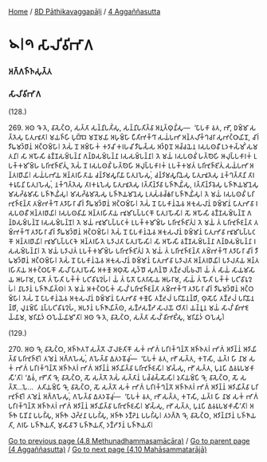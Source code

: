 
[Home](/) / [8D Pāthikavaggapāḷi](../../8D.md) / [4 Aggaññasutta](../4.md)

# 𑁪𑁇𑁯 𑀲𑀸𑀮𑀺𑀯𑀺𑀪𑀸𑀕

### 𑀅𑀕𑁆𑀕𑀜𑁆𑀜𑀲𑀼𑀢𑁆𑀢

### 𑀲𑀸𑀮𑀺𑀯𑀺𑀪𑀸𑀕

(128.)

269\. 𑀅𑀣 𑀔𑁄 𑀢𑁂, 𑀯𑀸𑀲𑁂𑀝𑁆𑀞, 𑀲𑀢𑁆𑀢𑀸 𑀲𑀦𑁆𑀦𑀺𑀧𑀢𑀺𑀁𑀲𑀼, 𑀲𑀦𑁆𑀦𑀺𑀧𑀢𑀺𑀢𑁆𑀯𑀸 𑀅𑀦𑀼𑀢𑁆𑀣𑀼𑀦𑀺𑀁𑀲𑀼—  ‘𑀧𑀸𑀧𑀓𑀸 𑀯𑀢, 𑀪𑁄, 𑀥𑀫𑁆𑀫𑀸 𑀲𑀢𑁆𑀢𑁂𑀲𑀼 𑀧𑀸𑀢𑀼𑀪𑀽𑀢𑀸𑁇 𑀫𑀬𑀜𑁆𑀳𑀺 𑀧𑀼𑀩𑁆𑀩𑁂 𑀫𑀦𑁄𑀫𑀬𑀸 𑀅𑀳𑀼𑀫𑁆𑀳𑀸 𑀧𑀻𑀢𑀺𑀪𑀓𑁆𑀔𑀸 𑀲𑀬𑀁𑀧𑀪𑀸 𑀅𑀦𑁆𑀢𑀮𑀺𑀓𑁆𑀔𑀘𑀭𑀸 𑀲𑀼𑀪𑀝𑁆𑀞𑀸𑀬𑀺𑀦𑁄, 𑀘𑀺𑀭𑀁 𑀤𑀻𑀖𑀫𑀤𑁆𑀥𑀸𑀦𑀁 𑀅𑀝𑁆𑀞𑀫𑁆𑀳𑀸𑁇 𑀢𑁂𑀲𑀁 𑀦𑁄 𑀅𑀫𑁆𑀳𑀸𑀓𑀁 𑀓𑀤𑀸𑀘𑀺 𑀓𑀭𑀳𑀘𑀺 𑀤𑀻𑀖𑀲𑁆𑀲 𑀅𑀤𑁆𑀥𑀼𑀦𑁄 𑀅𑀘𑁆𑀘𑀬𑁂𑀦 𑀭𑀲𑀧𑀣𑀯𑀻 𑀉𑀤𑀓𑀲𑁆𑀫𑀺𑀁 𑀲𑀫𑀢𑀦𑀺𑁇 𑀲𑀸 𑀅𑀳𑁄𑀲𑀺 𑀯𑀡𑁆𑀡𑀲𑀫𑁆𑀧𑀦𑁆𑀦𑀸 𑀕𑀦𑁆𑀥𑀲𑀫𑁆𑀧𑀦𑁆𑀦𑀸 𑀭𑀲𑀲𑀫𑁆𑀧𑀦𑁆𑀦𑀸𑁇 𑀢𑁂 𑀫𑀬𑀁 𑀭𑀲𑀧𑀣𑀯𑀺𑀁 𑀳𑀢𑁆𑀣𑁂𑀳𑀺 𑀆𑀮𑀼𑀧𑁆𑀧𑀓𑀸𑀭𑀓𑀁 𑀉𑀧𑀓𑁆𑀓𑀫𑀺𑀫𑁆𑀳 𑀧𑀭𑀺𑀪𑀼𑀜𑁆𑀚𑀺𑀢𑀼𑀁, 𑀢𑁂𑀲𑀁 𑀦𑁄 𑀭𑀲𑀧𑀣𑀯𑀺𑀁 𑀳𑀢𑁆𑀣𑁂𑀳𑀺 𑀆𑀮𑀼𑀧𑁆𑀧𑀓𑀸𑀭𑀓𑀁 𑀉𑀧𑀓𑁆𑀓𑀫𑀢𑀁 𑀧𑀭𑀺𑀪𑀼𑀜𑁆𑀚𑀺𑀢𑀼𑀁 𑀲𑀬𑀁𑀧𑀪𑀸 𑀅𑀦𑁆𑀢𑀭𑀥𑀸𑀬𑀺𑁇 𑀲𑀬𑀁𑀧𑀪𑀸𑀬 𑀅𑀦𑁆𑀢𑀭𑀳𑀺𑀢𑀸𑀬 𑀘𑀦𑁆𑀤𑀺𑀫𑀲𑀽𑀭𑀺𑀬𑀸 𑀧𑀸𑀢𑀼𑀭𑀳𑁂𑀲𑀼𑀁, 𑀘𑀦𑁆𑀤𑀺𑀫𑀲𑀽𑀭𑀺𑀬𑁂𑀲𑀼 𑀧𑀸𑀢𑀼𑀪𑀽𑀢𑁂𑀲𑀼 𑀦𑀓𑁆𑀔𑀢𑁆𑀢𑀸𑀦𑀺 𑀢𑀸𑀭𑀓𑀭𑀽𑀧𑀸𑀦𑀺 𑀧𑀸𑀢𑀼𑀭𑀳𑁂𑀲𑀼𑀁, 𑀦𑀓𑁆𑀔𑀢𑁆𑀢𑁂𑀲𑀼 𑀢𑀸𑀭𑀓𑀭𑀽𑀧𑁂𑀲𑀼 𑀧𑀸𑀢𑀼𑀪𑀽𑀢𑁂𑀲𑀼 𑀭𑀢𑁆𑀢𑀺𑀦𑁆𑀤𑀺𑀯𑀸 𑀧𑀜𑁆𑀜𑀸𑀬𑀺𑀁𑀲𑀼, 𑀭𑀢𑁆𑀢𑀺𑀦𑁆𑀤𑀺𑀯𑁂𑀲𑀼 𑀧𑀜𑁆𑀜𑀸𑀬𑀫𑀸𑀦𑁂𑀲𑀼 𑀫𑀸𑀲𑀟𑁆𑀠𑀫𑀸𑀲𑀸 𑀧𑀜𑁆𑀜𑀸𑀬𑀺𑀁𑀲𑀼𑁇 𑀫𑀸𑀲𑀟𑁆𑀠𑀫𑀸𑀲𑁂𑀲𑀼 𑀧𑀜𑁆𑀜𑀸𑀬𑀫𑀸𑀦𑁂𑀲𑀼 𑀉𑀢𑀼𑀲𑀁𑀯𑀘𑁆𑀙𑀭𑀸 𑀧𑀜𑁆𑀜𑀸𑀬𑀺𑀁𑀲𑀼𑁇 𑀢𑁂 𑀫𑀬𑀁 𑀭𑀲𑀧𑀣𑀯𑀺𑀁 𑀧𑀭𑀺𑀪𑀼𑀜𑁆𑀚𑀦𑁆𑀢𑀸 𑀢𑀫𑁆𑀪𑀓𑁆𑀔𑀸 𑀢𑀤𑀸𑀳𑀸𑀭𑀸 𑀘𑀺𑀭𑀁 𑀤𑀻𑀖𑀫𑀤𑁆𑀥𑀸𑀦𑀁 𑀅𑀝𑁆𑀞𑀫𑁆𑀳𑀸𑁇 𑀢𑁂𑀲𑀁 𑀦𑁄 𑀧𑀸𑀧𑀓𑀸𑀦𑀁𑀬𑁂𑀯 𑀅𑀓𑀼𑀲𑀮𑀸𑀦𑀁 𑀥𑀫𑁆𑀫𑀸𑀦𑀁 𑀧𑀸𑀢𑀼𑀪𑀸𑀯𑀸 𑀭𑀲𑀧𑀣𑀯𑀻 𑀅𑀦𑁆𑀢𑀭𑀥𑀸𑀬𑀺𑁇 𑀭𑀲𑀧𑀣𑀯𑀺𑀬𑀸 𑀅𑀦𑁆𑀢𑀭𑀳𑀺𑀢𑀸𑀬 𑀪𑀽𑀫𑀺𑀧𑀧𑁆𑀧𑀝𑀓𑁄 𑀧𑀸𑀢𑀼𑀭𑀳𑁄𑀲𑀺𑁇 𑀲𑁄 𑀅𑀳𑁄𑀲𑀺 𑀯𑀡𑁆𑀡𑀲𑀫𑁆𑀧𑀦𑁆𑀦𑁄 𑀕𑀦𑁆𑀥𑀲𑀫𑁆𑀧𑀦𑁆𑀦𑁄 𑀭𑀲𑀲𑀫𑁆𑀧𑀦𑁆𑀦𑁄𑁇 𑀢𑁂 𑀫𑀬𑀁 𑀪𑀽𑀫𑀺𑀧𑀧𑁆𑀧𑀝𑀓𑀁 𑀉𑀧𑀓𑁆𑀓𑀫𑀺𑀫𑁆𑀳 𑀧𑀭𑀺𑀪𑀼𑀜𑁆𑀚𑀺𑀢𑀼𑀁𑁇 𑀢𑁂 𑀫𑀬𑀁 𑀢𑀁 𑀧𑀭𑀺𑀪𑀼𑀜𑁆𑀚𑀦𑁆𑀢𑀸 𑀢𑀫𑁆𑀪𑀓𑁆𑀔𑀸 𑀢𑀤𑀸𑀳𑀸𑀭𑀸 𑀘𑀺𑀭𑀁 𑀤𑀻𑀖𑀫𑀤𑁆𑀥𑀸𑀦𑀁 𑀅𑀝𑁆𑀞𑀫𑁆𑀳𑀸𑁇 𑀢𑁂𑀲𑀁 𑀦𑁄 𑀧𑀸𑀧𑀓𑀸𑀦𑀁𑀬𑁂𑀯 𑀅𑀓𑀼𑀲𑀮𑀸𑀦𑀁 𑀥𑀫𑁆𑀫𑀸𑀦𑀁 𑀧𑀸𑀢𑀼𑀪𑀸𑀯𑀸 𑀪𑀽𑀫𑀺𑀧𑀧𑁆𑀧𑀝𑀓𑁄 𑀅𑀦𑁆𑀢𑀭𑀥𑀸𑀬𑀺𑁇 𑀪𑀽𑀫𑀺𑀧𑀧𑁆𑀧𑀝𑀓𑁂 𑀅𑀦𑁆𑀢𑀭𑀳𑀺𑀢𑁂 𑀧𑀤𑀸𑀮𑀢𑀸 𑀧𑀸𑀢𑀼𑀭𑀳𑁄𑀲𑀺𑁇 𑀲𑀸 𑀅𑀳𑁄𑀲𑀺 𑀯𑀡𑁆𑀡𑀲𑀫𑁆𑀧𑀦𑁆𑀦𑀸 𑀕𑀦𑁆𑀥𑀲𑀫𑁆𑀧𑀦𑁆𑀦𑀸 𑀭𑀲𑀲𑀫𑁆𑀧𑀦𑁆𑀦𑀸𑁇 𑀢𑁂 𑀫𑀬𑀁 𑀧𑀤𑀸𑀮𑀢𑀁 𑀉𑀧𑀓𑁆𑀓𑀫𑀺𑀫𑁆𑀳 𑀧𑀭𑀺𑀪𑀼𑀜𑁆𑀚𑀺𑀢𑀼𑀁𑁇 𑀢𑁂 𑀫𑀬𑀁 𑀢𑀁 𑀧𑀭𑀺𑀪𑀼𑀜𑁆𑀚𑀦𑁆𑀢𑀸 𑀢𑀫𑁆𑀪𑀓𑁆𑀔𑀸 𑀢𑀤𑀸𑀳𑀸𑀭𑀸 𑀘𑀺𑀭𑀁 𑀤𑀻𑀖𑀫𑀤𑁆𑀥𑀸𑀦𑀁 𑀅𑀝𑁆𑀞𑀫𑁆𑀳𑀸𑁇 𑀢𑁂𑀲𑀁 𑀦𑁄 𑀧𑀸𑀧𑀓𑀸𑀦𑀁𑀬𑁂𑀯 𑀅𑀓𑀼𑀲𑀮𑀸𑀦𑀁 𑀥𑀫𑁆𑀫𑀸𑀦𑀁 𑀧𑀸𑀢𑀼𑀪𑀸𑀯𑀸 𑀧𑀤𑀸𑀮𑀢𑀸 𑀅𑀦𑁆𑀢𑀭𑀥𑀸𑀬𑀺𑁇 𑀧𑀤𑀸𑀮𑀢𑀸𑀬 𑀅𑀦𑁆𑀢𑀭𑀳𑀺𑀢𑀸𑀬 𑀅𑀓𑀝𑁆𑀞𑀧𑀸𑀓𑁄 𑀲𑀸𑀮𑀺 𑀧𑀸𑀢𑀼𑀭𑀳𑁄𑀲𑀺 𑀅𑀓𑀡𑁄 𑀅𑀣𑀼𑀲𑁄 𑀲𑀼𑀤𑁆𑀥𑁄 𑀲𑀼𑀕𑀦𑁆𑀥𑁄 𑀢𑀡𑁆𑀟𑀼𑀮𑀧𑁆𑀨𑀮𑁄𑁇 𑀬𑀁 𑀢𑀁 𑀲𑀸𑀬𑀁 𑀲𑀸𑀬𑀫𑀸𑀲𑀸𑀬 𑀆𑀳𑀭𑀸𑀫, 𑀧𑀸𑀢𑁄 𑀢𑀁 𑀳𑁄𑀢𑀺 𑀧𑀓𑁆𑀓𑀁 𑀧𑀝𑀺𑀯𑀺𑀭𑀽𑀍𑀳𑀁𑁇 𑀬𑀁 𑀢𑀁 𑀧𑀸𑀢𑁄 𑀧𑀸𑀢𑀭𑀸𑀲𑀸𑀬 𑀆𑀳𑀭𑀸𑀫, 𑀲𑀸𑀬𑀁 𑀢𑀁 𑀳𑁄𑀢𑀺 𑀧𑀓𑁆𑀓𑀁 𑀧𑀝𑀺𑀯𑀺𑀭𑀽𑀍𑀳𑀁𑁇 𑀦𑀸𑀧𑀤𑀸𑀦𑀁 𑀧𑀜𑁆𑀜𑀸𑀬𑀺𑀢𑁆𑀣𑁇 𑀢𑁂 𑀫𑀬𑀁 𑀅𑀓𑀝𑁆𑀞𑀧𑀸𑀓𑀁 𑀲𑀸𑀮𑀺𑀁 𑀧𑀭𑀺𑀪𑀼𑀜𑁆𑀚𑀦𑁆𑀢𑀸 𑀢𑀫𑁆𑀪𑀓𑁆𑀔𑀸 𑀢𑀤𑀸𑀳𑀸𑀭𑀸 𑀘𑀺𑀭𑀁 𑀤𑀻𑀖𑀫𑀤𑁆𑀥𑀸𑀦𑀁 𑀅𑀝𑁆𑀞𑀫𑁆𑀳𑀸𑁇 𑀢𑁂𑀲𑀁 𑀦𑁄 𑀧𑀸𑀧𑀓𑀸𑀦𑀁𑀬𑁂𑀯 𑀅𑀓𑀼𑀲𑀮𑀸𑀦𑀁 𑀥𑀫𑁆𑀫𑀸𑀦𑀁 𑀧𑀸𑀢𑀼𑀪𑀸𑀯𑀸 𑀓𑀡𑁄𑀧𑀺 𑀢𑀡𑁆𑀟𑀼𑀮𑀁 𑀧𑀭𑀺𑀬𑁄𑀦𑀦𑁆𑀥𑀺, 𑀣𑀼𑀲𑁄𑀧𑀺 𑀢𑀡𑁆𑀟𑀼𑀮𑀁 𑀧𑀭𑀺𑀬𑁄𑀦𑀦𑁆𑀥𑀺, 𑀮𑀽𑀦𑀫𑁆𑀧𑀺 𑀦𑀧𑁆𑀧𑀝𑀺𑀯𑀺𑀭𑀽𑀍𑀳𑀁, 𑀅𑀧𑀤𑀸𑀦𑀁 𑀧𑀜𑁆𑀜𑀸𑀬𑀺𑀢𑁆𑀣, 𑀲𑀡𑁆𑀟𑀲𑀡𑁆𑀟𑀸 𑀲𑀸𑀮𑀬𑁄 𑀞𑀺𑀢𑀸𑁇 𑀬𑀦𑁆𑀦𑀽𑀦 𑀫𑀬𑀁 𑀲𑀸𑀮𑀺𑀁 𑀯𑀺𑀪𑀚𑁂𑀬𑁆𑀬𑀸𑀫, 𑀫𑀭𑀺𑀬𑀸𑀤𑀁 𑀞𑀧𑁂𑀬𑁆𑀬𑀸𑀫𑀸’𑀢𑀺𑁇 𑀅𑀣 𑀔𑁄 𑀢𑁂, 𑀯𑀸𑀲𑁂𑀝𑁆𑀞, 𑀲𑀢𑁆𑀢𑀸 𑀲𑀸𑀮𑀺𑀁 𑀯𑀺𑀪𑀚𑀺𑀁𑀲𑀼, 𑀫𑀭𑀺𑀬𑀸𑀤𑀁 𑀞𑀧𑁂𑀲𑀼𑀁𑁇

(129.)

270\. 𑀅𑀣 𑀔𑁄, 𑀯𑀸𑀲𑁂𑀝𑁆𑀞, 𑀅𑀜𑁆𑀜𑀢𑀭𑁄 𑀲𑀢𑁆𑀢𑁄 𑀮𑁄𑀮𑀚𑀸𑀢𑀺𑀓𑁄 𑀲𑀓𑀁 𑀪𑀸𑀕𑀁 𑀧𑀭𑀺𑀭𑀓𑁆𑀔𑀦𑁆𑀢𑁄 𑀅𑀜𑁆𑀜𑀢𑀭𑀁 𑀪𑀸𑀕𑀁 𑀅𑀤𑀺𑀦𑁆𑀦𑀁 𑀆𑀤𑀺𑀬𑀺𑀢𑁆𑀯𑀸 𑀧𑀭𑀺𑀪𑀼𑀜𑁆𑀚𑀺𑁇 𑀢𑀫𑁂𑀦𑀁 𑀅𑀕𑁆𑀕𑀳𑁂𑀲𑀼𑀁, 𑀕𑀳𑁂𑀢𑁆𑀯𑀸 𑀏𑀢𑀤𑀯𑁄𑀘𑀼𑀁—  ‘𑀧𑀸𑀧𑀓𑀁 𑀯𑀢, 𑀪𑁄 𑀲𑀢𑁆𑀢, 𑀓𑀭𑁄𑀲𑀺, 𑀬𑀢𑁆𑀭 𑀳𑀺 𑀦𑀸𑀫 𑀲𑀓𑀁 𑀪𑀸𑀕𑀁 𑀧𑀭𑀺𑀭𑀓𑁆𑀔𑀦𑁆𑀢𑁄 𑀅𑀜𑁆𑀜𑀢𑀭𑀁 𑀪𑀸𑀕𑀁 𑀅𑀤𑀺𑀦𑁆𑀦𑀁 𑀆𑀤𑀺𑀬𑀺𑀢𑁆𑀯𑀸 𑀧𑀭𑀺𑀪𑀼𑀜𑁆𑀚𑀲𑀺𑁇 𑀫𑀸𑀲𑁆𑀲𑀼, 𑀪𑁄 𑀲𑀢𑁆𑀢, 𑀧𑀼𑀦𑀧𑀺 𑀏𑀯𑀭𑀽𑀧𑀫𑀓𑀸𑀲𑀻’𑀢𑀺𑁇 ‘𑀏𑀯𑀁, 𑀪𑁄’𑀢𑀺 𑀔𑁄, 𑀯𑀸𑀲𑁂𑀝𑁆𑀞, 𑀲𑁄 𑀲𑀢𑁆𑀢𑁄 𑀢𑁂𑀲𑀁 𑀲𑀢𑁆𑀢𑀸𑀦𑀁 𑀧𑀘𑁆𑀘𑀲𑁆𑀲𑁄𑀲𑀺𑁇 𑀤𑀼𑀢𑀺𑀬𑀫𑁆𑀧𑀺 𑀔𑁄, 𑀯𑀸𑀲𑁂𑀝𑁆𑀞, 𑀲𑁄 𑀲𑀢𑁆𑀢𑁄…𑀧𑁂…  𑀢𑀢𑀺𑀬𑀫𑁆𑀧𑀺 𑀔𑁄, 𑀯𑀸𑀲𑁂𑀝𑁆𑀞, 𑀲𑁄 𑀲𑀢𑁆𑀢𑁄 𑀲𑀓𑀁 𑀪𑀸𑀕𑀁 𑀧𑀭𑀺𑀭𑀓𑁆𑀔𑀦𑁆𑀢𑁄 𑀅𑀜𑁆𑀜𑀢𑀭𑀁 𑀪𑀸𑀕𑀁 𑀅𑀤𑀺𑀦𑁆𑀦𑀁 𑀆𑀤𑀺𑀬𑀺𑀢𑁆𑀯𑀸 𑀧𑀭𑀺𑀪𑀼𑀜𑁆𑀚𑀺𑁇 𑀢𑀫𑁂𑀦𑀁 𑀅𑀕𑁆𑀕𑀳𑁂𑀲𑀼𑀁, 𑀕𑀳𑁂𑀢𑁆𑀯𑀸 𑀏𑀢𑀤𑀯𑁄𑀘𑀼𑀁—  ‘𑀧𑀸𑀧𑀓𑀁 𑀯𑀢, 𑀪𑁄 𑀲𑀢𑁆𑀢, 𑀓𑀭𑁄𑀲𑀺, 𑀬𑀢𑁆𑀭 𑀳𑀺 𑀦𑀸𑀫 𑀲𑀓𑀁 𑀪𑀸𑀕𑀁 𑀧𑀭𑀺𑀭𑀓𑁆𑀔𑀦𑁆𑀢𑁄 𑀅𑀜𑁆𑀜𑀢𑀭𑀁 𑀪𑀸𑀕𑀁 𑀅𑀤𑀺𑀦𑁆𑀦𑀁 𑀆𑀤𑀺𑀬𑀺𑀢𑁆𑀯𑀸 𑀧𑀭𑀺𑀪𑀼𑀜𑁆𑀚𑀲𑀺𑁇 𑀫𑀸𑀲𑁆𑀲𑀼, 𑀪𑁄 𑀲𑀢𑁆𑀢, 𑀧𑀼𑀦𑀧𑀺 𑀏𑀯𑀭𑀽𑀧𑀫𑀓𑀸𑀲𑀻’𑀢𑀺𑁇 𑀅𑀜𑁆𑀜𑁂 𑀧𑀸𑀡𑀺𑀦𑀸 𑀧𑀳𑀭𑀺𑀁𑀲𑀼, 𑀅𑀜𑁆𑀜𑁂 𑀮𑁂𑀟𑁆𑀟𑀼𑀦𑀸 𑀧𑀳𑀭𑀺𑀁𑀲𑀼, 𑀅𑀜𑁆𑀜𑁂 𑀤𑀡𑁆𑀟𑁂𑀦 𑀧𑀳𑀭𑀺𑀁𑀲𑀼𑁇 𑀢𑀤𑀕𑁆𑀕𑁂 𑀔𑁄, 𑀯𑀸𑀲𑁂𑀝𑁆𑀞, 𑀅𑀤𑀺𑀦𑁆𑀦𑀸𑀤𑀸𑀦𑀁 𑀧𑀜𑁆𑀜𑀸𑀬𑀢𑀺, 𑀕𑀭𑀳𑀸 𑀧𑀜𑁆𑀜𑀸𑀬𑀢𑀺, 𑀫𑀼𑀲𑀸𑀯𑀸𑀤𑁄 𑀧𑀜𑁆𑀜𑀸𑀬𑀢𑀺, 𑀤𑀡𑁆𑀟𑀸𑀤𑀸𑀦𑀁 𑀧𑀜𑁆𑀜𑀸𑀬𑀢𑀺𑁇

[Go to previous page (4.8 Methunadhammasamācāra)](4.8.md) / [Go to parent page (4 Aggaññasutta)](../4.md) / [Go to next page (4.10 Mahāsammatarājā)](4.10.md)


